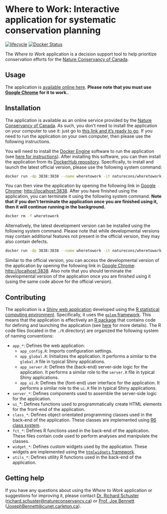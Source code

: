 
<!--- README.md is generated from README.Rmd. Please edit that file -->

# Where to Work: Interactive application for systematic conservation planning

[![lifecycle](https://img.shields.io/badge/Lifecycle-experimental-orange.svg)](https://lifecycle.r-lib.org/articles/stages.html)
[![Docker
Status](https://img.shields.io/docker/cloud/build/naturecons/wheretowork?label=Docker%20build)](https://hub.docker.com/r/naturecons/wheretowork)

The *Where to Work* application is a decision support tool to help
prioritize conservation efforts for the [Nature Conservancy of
Canada](https://natureconservancy.ca/en/).

## Usage

The application is [available online
here](https://natureconservancy.ca/en/). **Please note that you must use
[Google Chrome](https://www.google.com/chrome/) for it to work.**.

## Installation

The application is available as an online service provided by the
[Nature Conservancy of Canada](https://natureconservancy.ca/en/). As
such, you don’t need to install the application on your computer to use
it: just go to [this link and it’s ready to
go](https://natureconservancy.ca/en/). If you need to run the
application on your own computer, then please use the following
instructions.

You will need to install the [Docker Engine](https://www.docker.com/)
software to run the application (see [here for
instructions](https://docs.docker.com/get-docker/)). After installing
this software, you can then install the application from its [DockerHub
repository](https://hub.docker.com/repository/docker/naturecons/wheretowork).
Specifically, to install and launch the latest official version, please
use the following system command:

``` bash
docker run -dp 3838:3838 --name wheretowork -it naturecons/wheretowork:latest
```

You can then view the application by opening the following link in
[Google Chrome](https://www.google.com/chrome/):
<http://localhost:3838>. After you have finished using the application,
you can terminate it using the following system command. **Note that if
you don’t terminate the application once you are finished using it, then
it will continue running in the background.**

``` bash
docker rm -f wheretowork
```

Alternatively, the latest development version can be installed using the
following system command. Please note that while developmental versions
may contain additional features not present in the official version,
they may also contain defects.

``` bash
docker run -dp 3838:3838 --name wheretowork -it naturecons/wheretowork:devel
```

Similar to the official version, you can access the developmental
version of the application by opening the following link in [Google
Chrome](https://www.google.com/chrome/): <http://localhost:3838>. Also
note that you should terminate the developmental version of the
application once you are finished using it (using the same code above
for the official version).

## Contributing

The application is a [Shiny web
application](https://mastering-shiny.org/) developed using the [R
statistical computing environment](https://www.r-project.org/).
Specifically, it uses the [`golem`
framework](https://thinkr-open.github.io/golem/). This means that the
application is effectively an [R package](https://r-pkgs.org/) that
contains code for defining and launching the application (see
[here](https://engineering-shiny.org/) for more details). The R code
files (located in the `./R` directory) are organized the following
system of naming conventions:

-   `app_*`: Defines the web application:
    -   `app_config.R`: Imports configuration settings.
    -   `app_global.R`: Initializes the application. It performs a
        similar to the `global.R` file in typical Shiny applications.
    -   `app_server.R`: Defines the (back-end) server-side logic for the
        application. It performs a similar role to the `server.R` file
        in typical Shiny applications.
    -   `app_ui.R`: Defines the (font-end) user interface for the
        application. It performs a similar role to the `ui.R` file in
        typical Shiny applications.
-   `server_*`: Defines components used to assemble the server-side
    logic for the application.
-   `ui_`\*: Defines functions used to programmatically create HTML
    elements for the front-end of the application.
-   `class_*`: Defines object orientated programming classes used in the
    back-end of the application. These classes are implemented using [R6
    class system](https://r6.r-lib.org/).
-   `fct_*`: Defines R functions used in the back-end of the
    application. These files contain code used to perform analyses and
    manipulate the classes.
-   `widget_*`: Defines custom widgets used by the application. These
    widgets are implemented using the [`htmlwidgets`
    framework](https://www.htmlwidgets.org/).
-   `utils_*`: Defines utility R functions used in the back-end of the
    application.

## Getting help

If you have any questions about using the *Where to Work* application or
suggestions for improving it, please contact [Dr. Richard
Schuster](https://www.richard-schuster.com/)
(<richard.schuster@natureconservancy.ca>) or [Prof. Joe
Bennett](https://carleton.ca/bennett-lab/lab-members/)
([JosephBennett@cunet.carleton.ca](mailto:mailto:JosephBennett@cunet.carleton.ca)).
